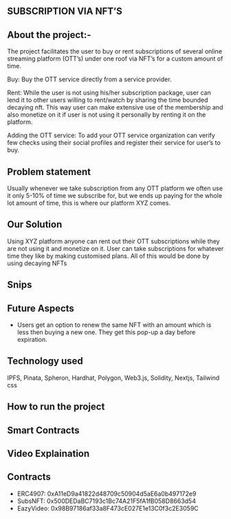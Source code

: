 ## SUBSCRIPTION VIA NFT’S

## About the project:-

The project facilitates the user to buy or rent subscriptions of several online streaming platform (OTT’s) under one roof via NFT’s for a custom amount of time.

Buy: Buy the OTT service directly from a service provider.

Rent: While the user is not using his/her subscription package, user can lend it to other users willing to rent/watch by sharing the time bounded decaying nft. This way user can make extensive use of the membership and also monetize on it if user is not using it personally by renting it on the platform.

Adding the OTT service: To add your OTT service organization can verify few checks using their social profiles and register their service for user’s to buy.

## Problem statement

Usually whenever we take subscription from any OTT platform we often use it only 5-10% of time we subscribe for, but we ends up paying for the whole lot amount of time, this is where our platform XYZ comes.

## Our Solution

Using XYZ platform anyone can rent out their OTT subscriptions while they are not using it and monetize on it. User can take subscriptions for whatever time they like by making customised plans. All of this would be done by using decaying NFTs

## Snips

## Future Aspects

- Users get an option to renew the same NFT with an amount which is less then buying a new one. They get this pop-up a day before expiration.

## Technology used

IPFS, Pinata, Spheron, Hardhat, Polygon, Web3.js, Solidity, Nextjs, Tailwind css

## How to run the project

## Smart Contracts

## Video Explaination

## Contracts

- ERC4907: 0xA11eD9a41822d48709c50904d5aE6a0b497172e9
- SubsNFT: 0x500DEDaBC7193c1Bc74A21F5fA1fB058D8663d54
- EazyVideo: 0x98B97186af33a8F473cE027E1e13C0f3c2E3059C
